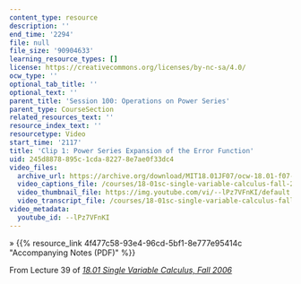 ```yaml
---
content_type: resource
description: ''
end_time: '2294'
file: null
file_size: '90904633'
learning_resource_types: []
license: https://creativecommons.org/licenses/by-nc-sa/4.0/
ocw_type: ''
optional_tab_title: ''
optional_text: ''
parent_title: 'Session 100: Operations on Power Series'
parent_type: CourseSection
related_resources_text: ''
resource_index_text: ''
resourcetype: Video
start_time: '2117'
title: 'Clip 1: Power Series Expansion of the Error Function'
uid: 245d8878-895c-1cda-8227-8e7ae0f33dc4
video_files:
  archive_url: https://archive.org/download/MIT18.01JF07/ocw-18.01-f07-lec39_300k.mp4
  video_captions_file: /courses/18-01sc-single-variable-calculus-fall-2010/ed6ffbeaa9bc557ca195153af60fabdb_--lPz7VFnKI.vtt
  video_thumbnail_file: https://img.youtube.com/vi/--lPz7VFnKI/default.jpg
  video_transcript_file: /courses/18-01sc-single-variable-calculus-fall-2010/07033e5dd4789f82df3cc729d1292341_--lPz7VFnKI.pdf
video_metadata:
  youtube_id: --lPz7VFnKI
---
```


» {{% resource_link 4f477c58-93e4-96cd-5bf1-8e777e95414c "Accompanying Notes (PDF)" %}}

From Lecture 39 of [_18.01 Single Variable Calculus, Fall 2006_](/courses/18-01-single-variable-calculus-fall-2006/video_galleries/video-lectures)

